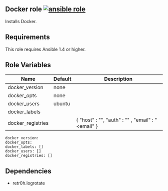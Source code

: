 Docker role [![ansible role](https://img.shields.io/badge/ansible-role-orange.svg)](https://galaxy.ansible.com/anarcher/docker/)
-----------

Installs Docker.

## Requirements

This role requires Ansible 1.4 or higher.


## Role Variables

| Name           | Default | Description |
|----------------|---------|-------------|
| docker_version | none    |             |
| docker_opts    | none    |             |
| docker_users   | ubuntu  |             |
| docker_labels  |         |             |
| docker_registries  |         | { "host" : "<host>", "auth" : "<auth>" , "email" : "<email" } |

```
docker_version:
docker_opts:
docker_labels: []
docker_users: []
docker_registries: []
```

## Dependencies

- retr0h.logrotate
